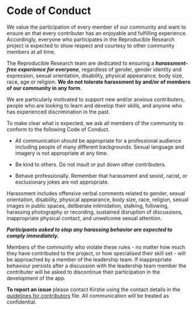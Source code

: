 # Code of Conduct

We value the participation of every member of our community and want to ensure an that every contributer has an enjoyable and fulfilling experience. Accordingly, everyone who participates in the Reproducible Research project is expected to show respect and courtesy to other community members at all time.

The Reproducible Research team are dedicated to ensuring a ***harassment-free experience for everyone***, regardless of gender, gender identity and expression, sexual orientation, disability, physical appearance, body size, race, age or religion. **We do not tolerate harassment by and/or of members of our community in any form**.

We are particularly motivated to support new and/or anxious contributers, people who are looking to learn and develop their skills, and anyone who has experienced discrimination in the past. 

To make clear what is expected, we ask all members of the community to conform to the following Code of Conduct.

* All communication should be appropriate for a professional audience including people of many different backgrounds. Sexual language and imagery is not appropriate at any time.

* Be kind to others. Do not insult or put down other contributers.

* Behave professionally. Remember that harassment and sexist, racist, or exclusionary jokes are not appropriate.

Harassment includes offensive verbal comments related to gender, sexual orientation, disability, physical appearance, body size, race, religion, sexual images in public spaces, deliberate intimidation, stalking, following, harassing photography or recording, sustained disruption of discussions, inappropriate physical contact, and unwelcome sexual attention.

***Participants asked to stop any harassing behavior are expected to comply immediately.***

Members of the community who violate these rules - no matter how much they have contributed to the project, or how specialised their skill set - will be approached by a member of the leadership team. If inappropriate behaviour persists after a discussion with the leadership team member the contributer will be asked to discontinue their participation in the development of the app.

**To report an issue** please contact Kirstie using the contact details in the [guidelines for contributors](https://github.com/KirstieJane/ReproducibleResearch/blob/master/CONTRIBUTING.md) file. All communication will be treated as confidential.
